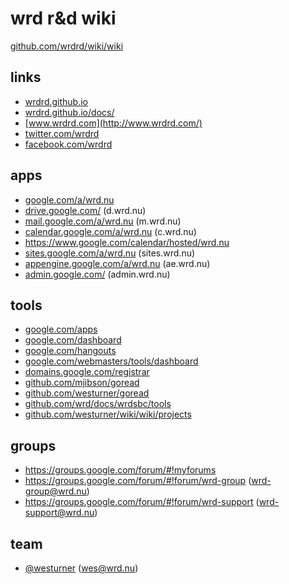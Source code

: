 # wrd r&d wiki
[github.com/wrdrd/wiki/wiki](https://github.com/wrdrd/wiki/wiki)

## links
* [wrdrd.github.io](https://wrdrd.github.io/)
* [wrdrd.github.io/docs/](https://wrdrd.github.io/docs/)
* [www.wrdrd.com](http://www.wrdrd.com/)
* [twitter.com/wrdrd](https://twitter.com/wrdrd)
* [facebook.com/wrdrd](https://facebook.com/wrd.rd)

## apps

* [google.com/a/wrd.nu](https://google.com/a/wrd.nu)
* [drive.google.com/](https://drive.google.com/drive/)
  (d.wrd.nu)
* [mail.google.com/a/wrd.nu](https://mail.google.com/a/wrd.nu)
  (m.wrd.nu)
* [calendar.google.com/a/wrd.nu](https://calendar.google.com/a/wrd.nu)
  (c.wrd.nu)
* https://www.google.com/calendar/hosted/wrd.nu
* [sites.google.com/a/wrd.nu](https://sites.google.com/a/wrd.nu)
  (sites.wrd.nu)
* [appengine.google.com/a/wrd.nu](https://appengine.google.com/a/wrd.nu) (ae.wrd.nu)
* [admin.google.com/](https://admin.google.com/) (admin.wrd.nu)

## tools
* [google.com/apps](https://www.google.com/apps)
* [google.com/dashboard](https://www.google.com/dashboard/)
* [google.com/hangouts](http://www.google.com/hangouts/)
* [google.com/webmasters/tools/dashboard](https://www.google.com/webmasters/tools/dashboard)
* [domains.google.com/registrar](https://domains.google.com/registrar)
* [github.com/mjibson/goread](https://github.com/mjibson/goread)
* [github.com/westurner/goread](https://github.com/westurner/goread)
* [github.com/wrd/docs/wrdsbc/tools](https://github.com/wrd/docs/tree/master/wrdsbc/tools)
* [github.com/westurner/wiki/wiki/projects](https://github.com/westurner/wiki/wiki/projects)

## groups
* https://groups.google.com/forum/#!myforums
* https://groups.google.com/forum/#!forum/wrd-group
  (wrd-group@wrd.nu)
* https://groups.google.com/forum/#!forum/wrd-support
  (wrd-support@wrd.nu)

## team
* [@westurner](https://github.com/westurner) (wes@wrd.nu)


